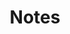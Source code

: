 ---
layout: post-index
title: Notes
excerpt: "All The Notes"
image: 
  feature: vpnagrajbanner4.jpg
---